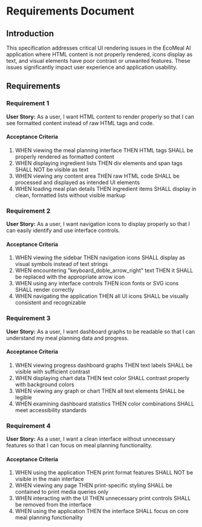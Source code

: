 # Requirements Document

## Introduction

This specification addresses critical UI rendering issues in the EcoMeal AI application where HTML content is not properly rendered, icons display as text, and visual elements have poor contrast or unwanted features. These issues significantly impact user experience and application usability.

## Requirements

### Requirement 1

**User Story:** As a user, I want HTML content to render properly so that I can see formatted content instead of raw HTML tags and code.

#### Acceptance Criteria

1. WHEN viewing the meal planning interface THEN HTML tags SHALL be properly rendered as formatted content
2. WHEN displaying ingredient lists THEN div elements and span tags SHALL NOT be visible as text
3. WHEN viewing any content area THEN raw HTML code SHALL be processed and displayed as intended UI elements
4. WHEN loading meal plan details THEN ingredient items SHALL display in clean, formatted lists without visible markup

### Requirement 2

**User Story:** As a user, I want navigation icons to display properly so that I can easily identify and use interface controls.

#### Acceptance Criteria

1. WHEN viewing the sidebar THEN navigation icons SHALL display as visual symbols instead of text strings
2. WHEN encountering "keyboard_doble_arrow_right" text THEN it SHALL be replaced with the appropriate arrow icon
3. WHEN using any interface controls THEN icon fonts or SVG icons SHALL render correctly
4. WHEN navigating the application THEN all UI icons SHALL be visually consistent and recognizable

### Requirement 3

**User Story:** As a user, I want dashboard graphs to be readable so that I can understand my meal planning data and progress.

#### Acceptance Criteria

1. WHEN viewing progress dashboard graphs THEN text labels SHALL be visible with sufficient contrast
2. WHEN displaying chart data THEN text color SHALL contrast properly with background colors
3. WHEN viewing any graph or chart THEN all text elements SHALL be legible
4. WHEN examining dashboard statistics THEN color combinations SHALL meet accessibility standards

### Requirement 4

**User Story:** As a user, I want a clean interface without unnecessary features so that I can focus on meal planning functionality.

#### Acceptance Criteria

1. WHEN using the application THEN print format features SHALL NOT be visible in the main interface
2. WHEN viewing any page THEN print-specific styling SHALL be contained to print media queries only
3. WHEN interacting with the UI THEN unnecessary print controls SHALL be removed from the interface
4. WHEN using the application THEN the interface SHALL focus on core meal planning functionality